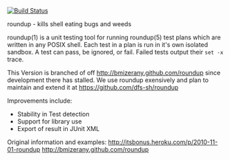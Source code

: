 [![Build Status](https://travis-ci.org/wonko21/roundup.svg?branch=master)](https://travis-ci.org/wonko21/roundup)

roundup - kills shell eating bugs and weeds

roundup(1) is a unit testing tool for running roundup(5) test plans which are
written in any POSIX shell.  Each test in a plan is run in it's own isolated
sandbox.  A test can pass, be ignored, or fail.  Failed tests output their `set
-x` trace.

This Version is branched of off http://bmizerany.github.com/roundup since development there
has stalled. We use roundup exensively and plan to maintain and extend it at https://github.com/dfs-sh/roundup

Improvements include:
 * Stability in Test detection
 * Support for library use
 * Export of result in JUnit XML  

Original information and examples:
  http://itsbonus.heroku.com/p/2010-11-01-roundup
  http://bmizerany.github.com/roundup
